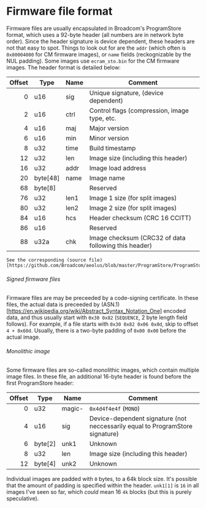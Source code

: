 Firmware file format
====================

Firmware files are usually encapsulated in Broadcom's ProgramStore format,
which uses a 92-byte header (all numbers are in network byte order). Since
the header signature is device dependent, these headers are not that easy
to spot. Things to look out for are the `addr` (which often
is `0x80004000` for CM firmware images), or `name` fields (reckognizable
by the NUL padding). Some images use `ecram_sto.bin` for the CM firmware
images. The header format is detailed below:

| Offset | Type     | Name | Comment                                     |
|-------:|----------|------|---------------------------------------------|
| 0      | u16      | sig  | Unique signature, (device dependent)        |
| 2		 | u16	    | ctrl | Control flags (compression, image type, etc.|
| 4		 | u16      | maj  | Major version |
| 6		 | u16	    | min  | Minor version |
| 8		 | u32	    | time | Build timestamp |
| 12	 | u32	    | len  | Image size (including this header) |
| 16     | u32      | addr | Image load address |
| 20	 | byte[48] | name | Image name |
| 68     | byte[8]  |      | Reserved |
| 76     | u32      | len1 | Image 1 size (for split images) |
| 80     | u32		| len2 | Image 2 size (for split images) |
| 84     | u16      | hcs  | Header checksum (CRC 16 CCITT)  |
| 86     | u16      |      | Reserved |
| 88     | u32a     | chk  | Image checksum (CRC32 of data following this header) |

```
See the corresponding (source file)[https://github.com/Broadcom/aeolus/blob/master/ProgramStore/ProgramStore.h].

```

###### Signed firmware files

Firmware files are may be preceeded by a code-signing certificate. In these files,
the actual data is preceeded by (ASN.1)[https://en.wikipedia.org/wiki/Abstract_Syntax_Notation_One] encoded data,
and thus usually start with `0x30 0x82` (`SEQUENCE`, 2 byte length field follows). For example, if a file starts
with `0x30 0x82 0x06 0x0d`, skip to offset `4 + 0x60d`. Usually, there is a two-byte padding of `0x00 0x00` before
the actual image.

###### Monolithic image

Some firmware files are so-called monolithic images, which contain multiple image files. In these file, an additional
16-byte header is found before the first ProgramStore header:

| Offset | Type     | Name  | Comment                                     |
|-------:|----------|-------|---------------------------------------------|
| 0      | u32		| magic-| `0x4d4f4e4f` (`MONO`)                       |
| 4		 | u16		| sig   | Device-dependent signature (not neccessarily equal to ProgramStore signature) |
| 6      | byte[2]  | unk1  | Unknown                                     |
| 8      | u32      | len   | Image size (including this header)          |
| 12	 | byte[4]  | unk2  | Unknown                                     |

Individual images are padded with `0` bytes, to a 64k block size. It's possible that the amount of
padding is specified within the header. `unk1[1]` is `16` in all images I've seen so far, which
*could* mean 16 `4k` blocks (but this is purely speculative).
